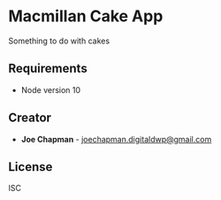 # Macmillan Cake App

Something to do with cakes

## Requirements

* Node version 10

## Creator

* **Joe Chapman** - [joechapman.digitaldwp@gmail.com](mailto:joechapman.digitaldwp@gmail.com)

## License

ISC
